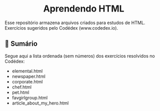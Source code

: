 <h1 align="center" id="title">Aprendendo HTML</h1>

<p id="description">Esse repositório armazena arquivos criados para estudos de HTML. Exercícios sugeridos pelo Codédex (www.codedex.io).</p>

  
  
<h2>🧐 Sumário</h2>

Segue aqui a lista ordenada (sem números) dos exercícios resolvidos no Codédex:

*   elemental.html
*   newspaper.html
*   corporate.html
*   chef.html
*   pet.html
*   favgirlgroup.html
*   article_about_my_hero.html
